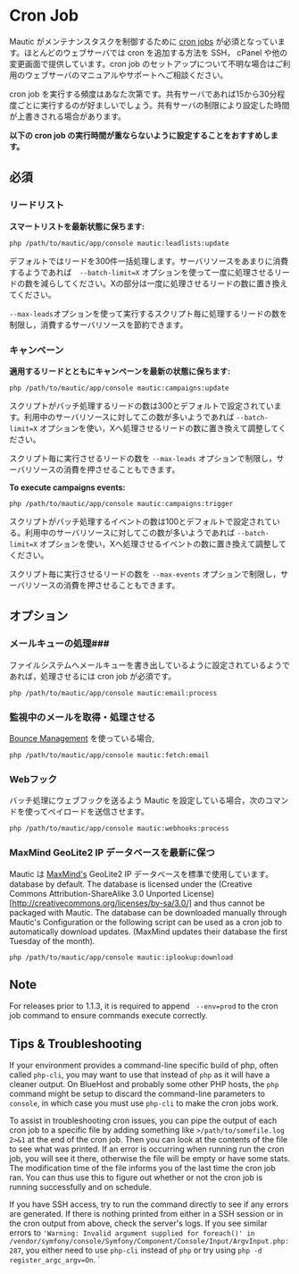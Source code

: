 # Cron Job #

Mautic がメンテナンスタスクを制御するために [cron jobs](https://ja.wikipedia.org/wiki/Crontab) が必須となっています。ほとんどのウェブサーバでは cron を追加する方法を SSH， cPanel や他の変更画面で提供しています。cron job のセットアップについて不明な場合はご利用のウェブサーバのマニュアルやサポートへご相談ください。

cron job を実行する頻度はあなた次第です。共有サーバであれば15から30分程度ごとに実行するのが好ましいでしょう。共有サーバの制限により設定した時間が上書きされる場合があります。

**以下の cron job  の実行時間が重ならないように設定することをおすすめします。**

## 必須 ##

### リードリスト ###
**スマートリストを最新状態に保ちます:**

```
php /path/to/mautic/app/console mautic:leadlists:update
```

デフォルトではリードを300件一括処理します。サーバリソースをあまりに消費するようであれば　`--batch-limit=X` オプションを使って一度に処理させるリードの数を減らしてください。Xの部分は一度に処理させるリードの数に置き換えてください。

`--max-leads`オプションを使って実行するスクリプト毎に処理するリードの数を制限し，消費するサーバリソースを節約できます。

### キャンペーン ###
**適用するリードとともにキャンペーンを最新の状態に保ちます:**

```
php /path/to/mautic/app/console mautic:campaigns:update
```

スクリプトがバッチ処理するリードの数は300とデフォルトで設定されています。利用中のサーバリソースに対してこの数が多いようであれば `--batch-limit=X` オプションを使い，Xへ処理させるリードの数に置き換えて調整してください。

スクリプト毎に実行させるリードの数を `--max-leads` オプションで制限し，サーバリソースの消費を押させることもできます。

**To execute campaigns events:**

```
php /path/to/mautic/app/console mautic:campaigns:trigger
```

スクリプトがバッチ処理するイベントの数は100とデフォルトで設定されている。利用中のサーバリソースに対してこの数が多いようであれば `--batch-limit=X` オプションを使い，Xへ処理させるイベントの数に置き換えて調整してください。

スクリプト毎に実行させるリードの数を `--max-events` オプションで制限し，サーバリソースの消費を押させることもできます。

## オプション ##

### メールキューの処理###

ファイルシステムへメールキューを書き出しているように設定されているようであれば，処理させるには cron job が必須です。

```
php /path/to/mautic/app/console mautic:email:process
```

### 監視中のメールを取得・処理させる ###
 
[Bounce Management](./../emails/bounce_management.html) を使っている場合,  
 
```
php /path/to/mautic/app/console mautic:fetch:email
```

### Webフック

バッチ処理にウェブフックを送るよう Mautic を設定している場合，次のコマンドを使ってペイロードを送信させます。

```
php /path/to/mautic/app/console mautic:webhooks:process
```

### MaxMind GeoLite2 IP データベースを最新に保つ
 
 Mautic は [MaxMind's](http://www.maxmind.com) GeoLite2 IP データベースを標準で使用しています。
 database by default. The database is licensed under the (Creative Commons Attribution-ShareAlike 3.0 Unported License)[http://creativecommons.org/licenses/by-sa/3.0/] and thus cannot be packaged with Mautic. The database can be downloaded manually through Mautic's Configuration or the following script can be used as a cron job to automatically download updates. (MaxMind updates their database the first Tuesday of the month).
 
```
php /path/to/mautic/app/console mautic:iplookup:download
```

## Note ##

For releases prior to 1.1.3, it is required to append ` --env=prod` to the cron job command to ensure commands execute correctly.

## Tips & Troubleshooting ##

If your environment provides a command-line specific build of php, often called `php-cli`, you may want to use that instead of `php` as it will have a cleaner output.  On BlueHost and probably some other PHP hosts, the `php` command might be setup to discard the command-line parameters to `console`, in which case you must use `php-cli` to make the cron jobs work.

To assist in troubleshooting cron issues, you can pipe the output of each cron job to a specific file by adding something like `>/path/to/somefile.log 2>&1` at the end of the cron job. Then you can look at the contents of the file to see what was printed. If an error is occurring when running run the cron job, you will see it there, otherwise the file will be empty or have some stats. The modification time of the file informs you of the last time the cron job ran. You can thus use this to figure out whether or not the cron job is running successfully and on schedule.

If you have SSH access, try to run the command directly to see if any errors are generated. If there is nothing printed from either in a SSH session or in the cron output from above, check the server's logs. If you see similar errors to `'Warning: Invalid argument supplied for foreach()' in /vendor/symfony/console/Symfony/Component/Console/Input/ArgvInput.php:287`, you either need to use `php-cli` instead of `php` or try using `php -d register_argc_argv=On`.
` 

